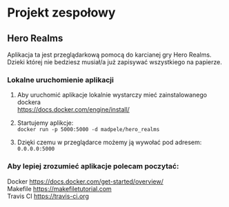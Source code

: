 # Projekt zespołowy

## Hero Realms

Aplikacja ta jest przeglądarkową pomocą do karcianej gry Hero Realms. Dzieki której nie bedziesz musiał/a już zapisywać wszystkiego na papierze.

### Lokalne uruchomienie aplikacji

1. Aby uruchomić aplikacje lokalnie wystarczy mieć zainstalowanego dockera <br /> <https://docs.docker.com/engine/install/>

2. Startujemy aplikcje:<br />
	`docker run -p 5000:5000 -d madpele/hero_realms`

3. Dzięki czemu w przeglądarce możemy ją wywołać pod adresem:<br />
	`0.0.0.0:5000`
	
### Aby lepiej zrozumieć aplikacje polecam poczytać:
Docker <https://docs.docker.com/get-started/overview/> <br />
Makefile <https://makefiletutorial.com> <br />
Travis CI <https://travis-ci.org> <br />
